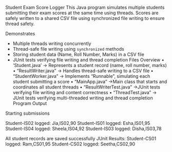 Student Exam Score Logger
This Java program simulates multiple students submitting their exam scores at the same time using  threads.
Scores are safely written to a shared CSV file using synchronized file writing to ensure thread safety.

Demonstrates
- Multiple threads writing concurrently  
- Thread-safe file writing using `synchronized` methods  
- Storing student data (Name, Roll Number, Marks) in a CSV file  
- JUnit tests verifying file writing and thread completion
Files Overview
•	‘Student.java’ -> Represents a student record (name, roll number, marks) 
•	“ResultWriter.java” -> Handles thread-safe writing to a CSV file 
•	“StudentWorker.java” -> Implements “Runnable”, simulating each student submitting a score 
•	“MainApp.java” ->Main class that starts and coordinates all student threads 
•	“ResultWriterTest.java” ->JUnit tests verifying file writing and content correctness 
•	“ThreadTest.java” -> JUnit tests verifying multi-threaded writing and thread completion 
Program Output

Starting submissions

Student-IS02 logged: Jia,IS02,90
Student-IS01 logged: Esha,IS01,95
Student-IS04 logged: Sheela,IS04,92
Student-IS03 logged: Disha,IS03,78

All student records are saved successfully
JUnit Results:
Student-CS01 logged: Ram,CS01,95
Student-CS02 logged: Seetha,CS02,90


